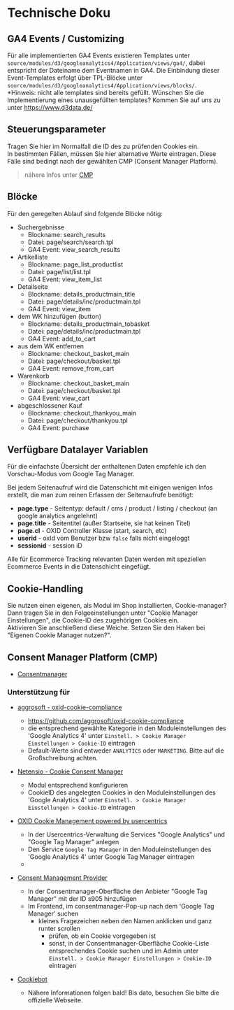 # Technische Doku
## GA4 Events / Customizing
Für alle implementierten GA4 Events existieren Templates unter `source/modules/d3/googleanalytics4/Application/views/ga4/`, dabei entspricht der Dateiname dem Eventnamen in GA4.
Die Einbindung dieser Event-Templates erfolgt über TPL-Blöcke unter `source/modules/d3/googleanalytics4/Application/views/blocks/`.  
*Hinweis: nicht alle templates sind bereits gefüllt. Wünschen Sie die Implementierung eines unausgefüllten templates?
Kommen Sie auf uns zu unter https://www.d3data.de/

## Steuerungsparameter
Tragen Sie hier im Normalfall die ID des zu prüfenden Cookies ein.  
In bestimmten Fällen, müssen Sie hier alternative Werte eintragen. Diese Fälle sind bedingt
nach der gewählten CMP (Consent Manager Platform).  
  
> nähere Infos unter [CMP](#consent-manager-platform-cmp)  

## Blöcke
Für den geregelten Ablauf sind folgende Blöcke nötig:
- Suchergebnisse
    - Blockname: search_results
    - Datei: page/search/search.tpl
    - GA4 Event: view_search_results
- Artikelliste
    - Blockname: page_list_productlist
    - Datei: page/list/list.tpl
    - GA4 Event: view_item_list
- Detailseite
    - Blockname: details_productmain_title
    - Datei: page/details/inc/productmain.tpl
    - GA4 Event: view_item
- dem WK hinzufügen (button)
    - Blockname: details_productmain_tobasket
    - Datei: page/details/inc/productmain.tpl
    - GA4 Event: add_to_cart
- aus dem WK entfernen
    - Blockname: checkout_basket_main
    - Datei: page/checkout/basket.tpl
    - GA4 Event: remove_from_cart
- Warenkorb
    - Blockname: checkout_basket_main
    - Datei: page/checkout/basket.tpl
    - GA4 Event: view_cart
- abgeschlossener Kauf
    - Blockname: checkout_thankyou_main
    - Datei: page/checkout/thankyou.tpl
    - GA4 Event: purchase

## Verfügbare Datalayer Variablen
Für die einfachste Übersicht der enthaltenen Daten empfehle ich den Vorschau-Modus vom Google Tag Manager.

Bei jedem Seitenaufruf wird die Datenschicht mit einigen wenigen Infos erstellt, die man zum reinen Erfassen der Seitenaufrufe benötigt:
+ **page.type** - Seitentyp: default / cms / product / listing / checkout (an google analytics angelehnt)
+ **page.title** - Seitentitel (außer Startseite, sie hat keinen Titel)
+ **page.cl** - OXID Controller Klasse (start, search, etc)
+ **userid** - oxId vom Benutzer bzw `false` falls nicht eingeloggt
+ **sessionid** - session iD

Alle für Ecommerce Tracking relevanten Daten werden mit speziellen Ecommerce Events in die Datenschicht eingefügt.

## Cookie-Handling
Sie nutzen einen eigenen, als Modul im Shop installierten, Cookie-manager?  
Dann tragen Sie in den Folgeeinstellungen unter "Cookie Manager Einstellungen", 
die Cookie-ID des zugehörigen Cookies ein.  
Aktivieren Sie anschließend diese Weiche. Setzen Sie den Haken bei "Eigenen Cookie Manager nutzen?".

## Consent Manager Platform (CMP)
- [Consentmanager](https://git.d3data.de/D3Public/GoogleAnalytics4/src/branch/master/Docs/CMP/consentmanager.md)

### Unterstützung für
- [aggrosoft - oxid-cookie-compliance](https://github.com/aggrosoft/oxid-cookie-compliance)
  - https://github.com/aggrosoft/oxid-cookie-compliance
  - die entsprechend gewählte Kategorie in den Moduleinstellungen des 'Google Analytics 4' unter
    ```Einstell. > Cookie Manager Einstellungen > Cookie-ID``` eintragen
  - Default-Werte sind entweder ```ANALYTICS``` oder ```MARKETING```. Bitte auf die Großschreibung achten.

- [Netensio - Cookie Consent Manager](https://www.netensio.de/oxid-eshop-module/cookie-consent-manager-fuer-oxid-eshop.html)
  - Modul entsprechend konfigurieren
  - CookieID des angelegten Cookies in den Moduleinstellungen des 'Google Analytics 4' unter
    ```Einstell. > Cookie Manager Einstellungen > Cookie-ID``` eintragen

- [OXID Cookie Management powered by usercentrics](https://docs.oxid-esales.com/modules/usercentrics/de/latest/einfuehrung.html)
  - In der Usercentrics-Verwaltung die Services "Google Analytics" und "Google Tag Manager" anlegen
  - Den Service ```Google Tag Manager``` in den Moduleinstellungen des 'Google Analytics 4' unter
    Google Tag Manager eintragen
  - 
- [Consent Management Provider](https://www.consentmanager.net/)
  - In der Consentmanager-Oberfläche den Anbieter "Google Tag Manager" mit der ID s905 hinzufügen
  - Im Frontend, im consentmanager-Pop-up nach dem 'Google Tag Manager' suchen
    - kleines Fragezeichen neben den Namen anklicken und ganz runter scrollen
      - prüfen, ob ein Cookie vorgegeben ist
      - sonst, in der Consentmanager-Oberfläche Cookie-Liste entsprechendes Cookie suchen und im Admin unter
        ```Einstell. > Cookie Manager Einstellungen > Cookie-ID``` eintragen
  
- [Cookiebot](https://www.cookiebot.com)
  - Nähere Informationen folgen bald! Bis dato, besuchen Sie bitte die offizielle Webseite.